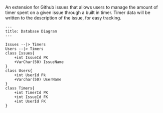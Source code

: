 An extension for Github issues that allows users to manage the amount of timer spent on a given issue through a built in timer. Timer data will be written to the description of the issue, for easy tracking.

```
---
title: Database Diagram
---

Issues --|> Timers
Users --|> Timers 
class Issues{
    +int IssueId PK
    +VarChar(50) IssueName
}
class Users{
    +int UserId Pk
    +Varchar(50) UserName
}
class Timers{
    +int TimerId PK
    +int IssueId FK
    +int UserId FK
}

```

